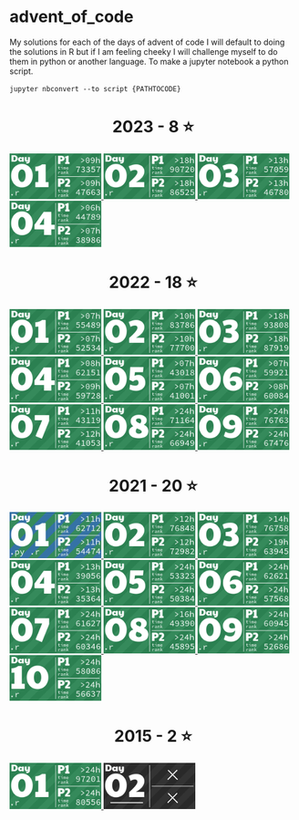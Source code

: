# advent_of_code
My solutions for each of the days of advent of code
I will default to doing the solutions in R but if I am feeling cheeky I will challenge myself to do them in python or another language.
To make a jupyter notebook a python script.
```
jupyter nbconvert --to script {PATHTOCODE}
```

<!-- AOC TILES BEGIN -->
<h1 align="center">
  2023 - 8 ⭐
</h1>
<a href="2023/01/code/01.r">
  <img src="Media/2023/01.png" width="161px">
</a>
<a href="2023/02/code/02.r">
  <img src="Media/2023/02.png" width="161px">
</a>
<a href="2023/03/code/03.r">
  <img src="Media/2023/03.png" width="161px">
</a>
<a href="2023/04/code/04.r">
  <img src="Media/2023/04.png" width="161px">
</a>
<h1 align="center">
  2022 - 18 ⭐
</h1>
<a href="2022/01/code/01.r">
  <img src="Media/2022/01.png" width="161px">
</a>
<a href="2022/02/code/02.r">
  <img src="Media/2022/02.png" width="161px">
</a>
<a href="2022/03/code/03.r">
  <img src="Media/2022/03.png" width="161px">
</a>
<a href="2022/04/code/04.r">
  <img src="Media/2022/04.png" width="161px">
</a>
<a href="2022/05/code/05.r">
  <img src="Media/2022/05.png" width="161px">
</a>
<a href="2022/06/code/06.r">
  <img src="Media/2022/06.png" width="161px">
</a>
<a href="2022/07/code/07.r">
  <img src="Media/2022/07.png" width="161px">
</a>
<a href="2022/08/code/08.r">
  <img src="Media/2022/08.png" width="161px">
</a>
<a href="2022/09/code/09.r">
  <img src="Media/2022/09.png" width="161px">
</a>
<h1 align="center">
  2021 - 20 ⭐
</h1>
<a href="2021/01/code/01.py">
  <img src="Media/2021/01.png" width="161px">
</a>
<a href="2021/02/code/day2.r">
  <img src="Media/2021/02.png" width="161px">
</a>
<a href="2021/03/code/day3.r">
  <img src="Media/2021/03.png" width="161px">
</a>
<a href="2021/04/code/day4.r">
  <img src="Media/2021/04.png" width="161px">
</a>
<a href="2021/05/code/day5.r">
  <img src="Media/2021/05.png" width="161px">
</a>
<a href="2021/06/code/day6.r">
  <img src="Media/2021/06.png" width="161px">
</a>
<a href="2021/07/code/day7.r">
  <img src="Media/2021/07.png" width="161px">
</a>
<a href="2021/08/code/day8.r">
  <img src="Media/2021/08.png" width="161px">
</a>
<a href="2021/09/code/day9.r">
  <img src="Media/2021/09.png" width="161px">
</a>
<a href="2021/10/code/day10.r">
  <img src="Media/2021/10.png" width="161px">
</a>
<h1 align="center">
  2015 - 2 ⭐
</h1>
<a href="2015/01/code/01.r">
  <img src="Media/2015/01.png" width="161px">
</a>
<a href="None">
  <img src="Media/2015/02.png" width="161px">
</a>
<!-- AOC TILES END -->